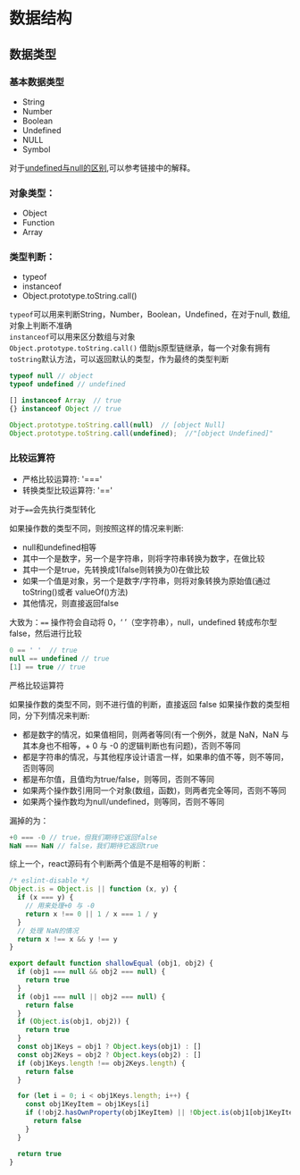 # 数据结构

## 数据类型

### 基本数据类型

+ String
+ Number
+ Boolean
+ Undefined
+ NULL
+ Symbol

对于[undefined与null的区别](http://www.ruanyifeng.com/blog/2014/03/undefined-vs-null.html),可以参考链接中的解释。

### 对象类型：

+ Object
+ Function
+ Array

### 类型判断：

+ typeof
+ instanceof
+ Object.prototype.toString.call()

`typeof`可以用来判断String，Number，Boolean，Undefined，在对于null, 数组, 对象上判断不准确    
`instanceof`可以用来区分数组与对象   
`Object.prototype.toString.call()` 借助js原型链继承，每一个对象有拥有`toString`默认方法，可以返回默认的类型，作为最终的类型判断

```js
typeof null // object
typeof undefined // undefined 

[] instanceof Array  // true
{} instanceof Object // true 

Object.prototype.toString.call(null)  // [object Null]
Object.prototype.toString.call(undefined);  //"[object Undefined]"
```

### 比较运算符

+ 严格比较运算符: '==='
+ 转换类型比较运算符: '=='

对于`==`会先执行类型转化

如果操作数的类型不同，则按照这样的情况来判断:

+ null和undefined相等
+ 其中一个是数字，另一个是字符串，则将字符串转换为数字，在做比较
+ 其中一个是true，先转换成1(false则转换为0)在做比较
+ 如果一个值是对象，另一个是数字/字符串，则将对象转换为原始值(通过 toString()或者 valueOf()方法)
+ 其他情况，则直接返回false

大致为：`==` 操作符会自动将 0，‘ ’（空字符串），null，undefined 转成布尔型false，然后进行比较

```js
0 == ' '  // true
null == undefined // true
[1] == true // true
```

严格比较运算符

如果操作数的类型不同，则不进行值的判断，直接返回 false 如果操作数的类型相同，分下列情况来判断:

+ 都是数字的情况，如果值相同，则两者等同(有一个例外，就是 NaN，NaN 与其本身也不相等，+ 0 与 -0 的逻辑判断也有问题)，否则不等同
+ 都是字符串的情况，与其他程序设计语言一样，如果串的值不等，则不等同，否则等同
+ 都是布尔值，且值均为true/false，则等同，否则不等同
+ 如果两个操作数引用同一个对象(数组，函数)，则两者完全等同，否则不等同
+ 如果两个操作数均为null/undefined，则等同，否则不等同

漏掉的为：

```js
+0 === -0 // true，但我们期待它返回false
NaN === NaN // false，我们期待它返回true
````

综上一个，react源码有个判断两个值是不是相等的判断：

```js
/* eslint-disable */
Object.is = Object.is || function (x, y) {
  if (x === y) {
    // 用来处理+0 与 -0
    return x !== 0 || 1 / x === 1 / y
  }
  // 处理 NaN的情况
  return x !== x && y !== y
}

export default function shallowEqual (obj1, obj2) {
  if (obj1 === null && obj2 === null) {
    return true
  }
  if (obj1 === null || obj2 === null) {
    return false
  }
  if (Object.is(obj1, obj2)) {
    return true
  }
  const obj1Keys = obj1 ? Object.keys(obj1) : []
  const obj2Keys = obj2 ? Object.keys(obj2) : []
  if (obj1Keys.length !== obj2Keys.length) {
    return false
  }

  for (let i = 0; i < obj1Keys.length; i++) {
    const obj1KeyItem = obj1Keys[i]
    if (!obj2.hasOwnProperty(obj1KeyItem) || !Object.is(obj1[obj1KeyItem], obj2[obj1KeyItem])) {
      return false
    }
  }

  return true
}

````


